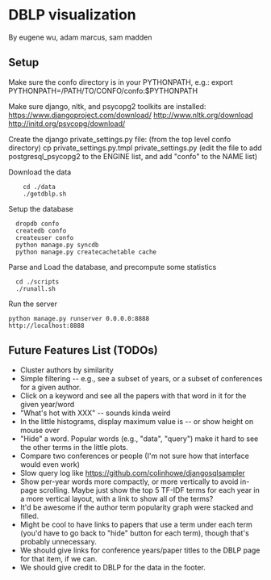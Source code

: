DBLP visualization 
===================

By eugene wu, adam marcus, sam madden


Setup
----------

Make sure the confo directory is in your PYTHONPATH, e.g.:
       export PYTHONPATH=/PATH/TO/CONFO/confo:$PYTHONPATH

Make sure django, nltk, and psycopg2 toolkits are installed:
       https://www.djangoproject.com/download/
       http://www.nltk.org/download
       http://initd.org/psycopg/download/


Create the django private_settings.py file:
       (from the top level confo directory)
       cp private_settings.py.tmpl private_settings.py
       (edit the file to add postgresql_psycopg2 to the ENGINE list, and add "confo" to the NAME list)

Download the data

        cd ./data
        ./getdblp.sh

Setup the database

      dropdb confo
      createdb confo
      createuser confo
      python manage.py syncdb
      python manage.py createcachetable cache

Parse and Load the database, and precompute some statistics

      cd ./scripts
      ./runall.sh
      
Run the server

    python manage.py runserver 0.0.0.0:8888
    http://localhost:8888     




Future Features List (TODOs)
----------------------
* Cluster authors by similarity
* Simple filtering -- e.g., see a subset of years, or a subset of conferences for a given author.
* Click on a keyword and see all the papers with that word in it for the given year/word
* "What's hot with XXX" -- sounds kinda weird
* In the little histograms, display maximum value is -- or show height on mouse over
* "Hide" a word.  Popular words (e.g., "data", "query") make it hard to see the other terms in the little plots.
* Compare two conferences or people (I'm not sure how that interface would even work)
* Slow query log like https://github.com/colinhowe/djangosqlsampler
* Show per-year words more compactly, or more vertically to avoid
in-page scrolling.  Maybe just show the top 5 TF-IDF terms for each
year in a more vertical layout, with a link to show all of the terms?
* It'd be awesome if the author term popularity graph were stacked and
filled.
* Might be cool to have links to papers that use a term under each term
(you'd have to go back to "hide" button for each term), though that's
probably unnecessary.
*  We should give links for conference years/paper titles to the
DBLP page for that item, if we can.
* We should give credit to DBLP for the data in the footer.